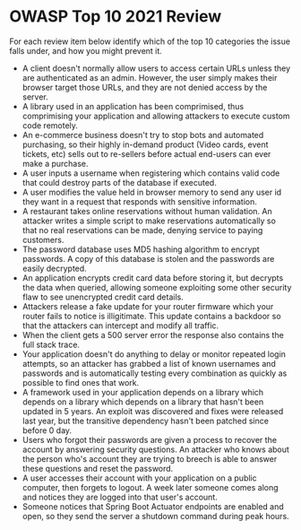 # OWASP Top 10 2021 Review
For each review item below identify which of the top 10 categories the issue falls under, and how you might prevent it.

 - A client doesn't normally allow users to access certain URLs unless they are authenticated as an admin. However, the user simply makes their browser target those URLs, and they are not denied access by the server.
 - A library used in an application has been comprimised, thus comprimising your application and allowing attackers to execute custom code remotely.
 - An e-commerce business doesn't try to stop bots and automated purchasing, so their highly in-demand product (Video cards, event tickets, etc) sells out to re-sellers before actual end-users can ever make a purchase.
 - A user inputs a username when registering which contains valid code that could destroy parts of the database if executed.
 - A user modifies the value held in browser memory to send any user id they want in a request that responds with sensitive information.
 - A restaurant takes online reservations without human validation. An attacker writes a simple script to make reservations automatically so that no real reservations can be made, denying service to paying customers.
 - The password database uses MD5 hashing algorithm to encrypt passwords. A copy of this database is stolen and the passwords are easily decrypted.
 - An application encrypts credit card data before storing it, but decrypts the data when queried, allowing someone exploiting some other security flaw to see unencrypted credit card details.
 - Attackers release a fake update for your router firmware which your router fails to notice is illigitimate. This update contains a backdoor so that the attackers can intercept and modify all traffic.
 - When the client gets a 500 server error the response also contains the full stack trace.
 - Your application doesn't do anything to delay or monitor repeated login attempts, so an attacker has grabbed a list of known usernames and passwords and is automatically testing every combination as quickly as possible to find ones that work.
 - A framework used in your application depends on a library which depends on a library which depends on a library that hasn't been updated in 5 years. An exploit was discovered and fixes were released last year, but the transitive dependency hasn't been patched since before 0 day.
 - Users who forgot their passwords are given a process to recover the account by answering security questions. An attacker who knows about the person who's account they are trying to breech is able to answer these questions and reset the password.
 - A user accesses their account with your application on a public computer, then forgets to logout. A week later someone comes along and notices they are logged into that user's account.
 - Someone notices that Spring Boot Actuator endpoints are enabled and open, so they send the server a shutdown command during peak hours.
